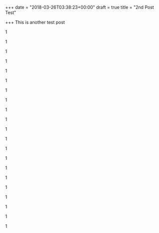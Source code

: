 +++
date = "2018-03-26T03:38:23+00:00"
draft = true
title = "2nd Post Test"

+++
This is another test post

1

1

1

1

1

1

1

1

1

1

1

1

1

1

1

1

1

1

1

1

1